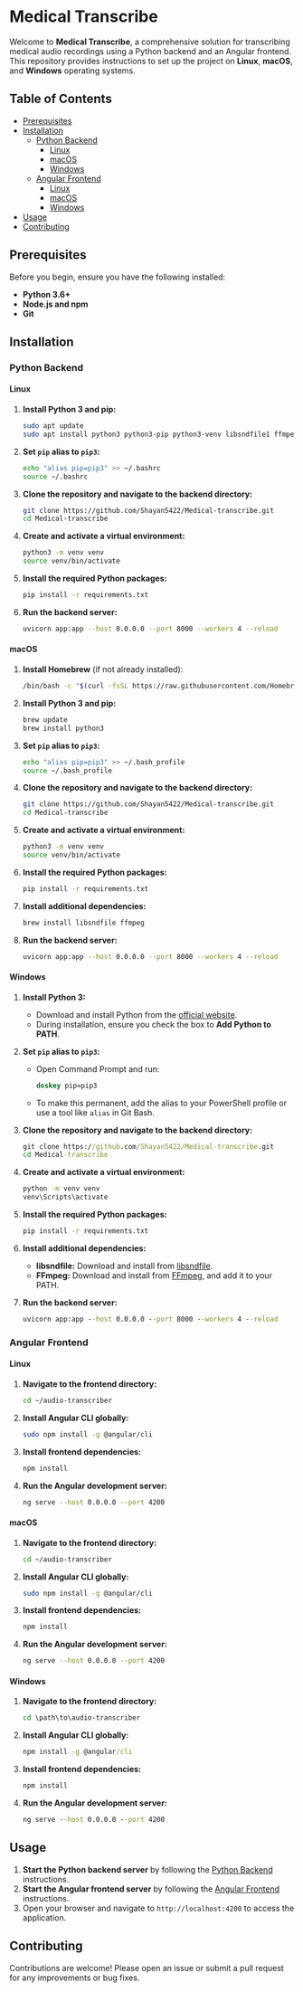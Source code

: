 # Medical Transcribe

Welcome to **Medical Transcribe**, a comprehensive solution for transcribing medical audio recordings using a Python backend and an Angular frontend. This repository provides instructions to set up the project on **Linux**, **macOS**, and **Windows** operating systems.

## Table of Contents

- [Prerequisites](#prerequisites)
- [Installation](#installation)
  - [Python Backend](#python-backend)
    - [Linux](#linux)
    - [macOS](#macos)
    - [Windows](#windows)
  - [Angular Frontend](#angular-frontend)
    - [Linux](#linux-1)
    - [macOS](#macos-1)
    - [Windows](#windows-1)
- [Usage](#usage)
- [Contributing](#contributing)


## Prerequisites

Before you begin, ensure you have the following installed:

- **Python 3.6+**
- **Node.js and npm**
- **Git**

## Installation

### Python Backend

#### Linux

1. **Install Python 3 and pip:**

    ```bash
    sudo apt update
    sudo apt install python3 python3-pip python3-venv libsndfile1 ffmpeg build-essential -y
    ```

2. **Set `pip` alias to `pip3`:**

    ```bash
    echo "alias pip=pip3" >> ~/.bashrc
    source ~/.bashrc
    ```

3. **Clone the repository and navigate to the backend directory:**

    ```bash
    git clone https://github.com/Shayan5422/Medical-transcribe.git
    cd Medical-transcribe
    ```

4. **Create and activate a virtual environment:**

    ```bash
    python3 -m venv venv
    source venv/bin/activate
    ```

5. **Install the required Python packages:**

    ```bash
    pip install -r requirements.txt
    ```

6. **Run the backend server:**

    ```bash
    uvicorn app:app --host 0.0.0.0 --port 8000 --workers 4 --reload
    ```

#### macOS

1. **Install Homebrew** (if not already installed):

    ```bash
    /bin/bash -c "$(curl -fsSL https://raw.githubusercontent.com/Homebrew/install/HEAD/install.sh)"
    ```

2. **Install Python 3 and pip:**

    ```bash
    brew update
    brew install python3
    ```

3. **Set `pip` alias to `pip3`:**

    ```bash
    echo "alias pip=pip3" >> ~/.bash_profile
    source ~/.bash_profile
    ```

4. **Clone the repository and navigate to the backend directory:**

    ```bash
    git clone https://github.com/Shayan5422/Medical-transcribe.git
    cd Medical-transcribe
    ```

5. **Create and activate a virtual environment:**

    ```bash
    python3 -m venv venv
    source venv/bin/activate
    ```

6. **Install the required Python packages:**

    ```bash
    pip install -r requirements.txt
    ```

7. **Install additional dependencies:**

    ```bash
    brew install libsndfile ffmpeg
    ```

8. **Run the backend server:**

    ```bash
    uvicorn app:app --host 0.0.0.0 --port 8000 --workers 4 --reload
    ```

#### Windows

1. **Install Python 3:**

    - Download and install Python from the [official website](https://www.python.org/downloads/windows/).
    - During installation, ensure you check the box to **Add Python to PATH**.

2. **Set `pip` alias to `pip3`:**

    - Open Command Prompt and run:

      ```cmd
      doskey pip=pip3
      ```

    - To make this permanent, add the alias to your PowerShell profile or use a tool like `alias` in Git Bash.

3. **Clone the repository and navigate to the backend directory:**

    ```cmd
    git clone https://github.com/Shayan5422/Medical-transcribe.git
    cd Medical-transcribe
    ```

4. **Create and activate a virtual environment:**

    ```cmd
    python -m venv venv
    venv\Scripts\activate
    ```

5. **Install the required Python packages:**

    ```cmd
    pip install -r requirements.txt
    ```

6. **Install additional dependencies:**

    - **libsndfile:** Download and install from [libsndfile](http://www.mega-nerd.com/libsndfile/).
    - **FFmpeg:** Download and install from [FFmpeg](https://ffmpeg.org/download.html), and add it to your PATH.

7. **Run the backend server:**

    ```cmd
    uvicorn app:app --host 0.0.0.0 --port 8000 --workers 4 --reload
    ```

### Angular Frontend

#### Linux

1. **Navigate to the frontend directory:**

    ```bash
    cd ~/audio-transcriber
    ```

2. **Install Angular CLI globally:**

    ```bash
    sudo npm install -g @angular/cli
    ```

3. **Install frontend dependencies:**

    ```bash
    npm install
    ```

4. **Run the Angular development server:**

    ```bash
    ng serve --host 0.0.0.0 --port 4200
    ```

#### macOS

1. **Navigate to the frontend directory:**

    ```bash
    cd ~/audio-transcriber
    ```

2. **Install Angular CLI globally:**

    ```bash
    sudo npm install -g @angular/cli
    ```

3. **Install frontend dependencies:**

    ```bash
    npm install
    ```

4. **Run the Angular development server:**

    ```bash
    ng serve --host 0.0.0.0 --port 4200
    ```

#### Windows

1. **Navigate to the frontend directory:**

    ```cmd
    cd \path\to\audio-transcriber
    ```

2. **Install Angular CLI globally:**

    ```cmd
    npm install -g @angular/cli
    ```

3. **Install frontend dependencies:**

    ```cmd
    npm install
    ```

4. **Run the Angular development server:**

    ```cmd
    ng serve --host 0.0.0.0 --port 4200
    ```

## Usage

1. **Start the Python backend server** by following the [Python Backend](#python-backend) instructions.
2. **Start the Angular frontend server** by following the [Angular Frontend](#angular-frontend) instructions.
3. Open your browser and navigate to `http://localhost:4200` to access the application.

## Contributing

Contributions are welcome! Please open an issue or submit a pull request for any improvements or bug fixes.

